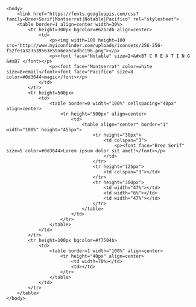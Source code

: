 <!DOCTYPE html>
<html>
	<head>
		<meta charset=UTF-8>
	</head>
	
	<body>
		<link href="https://fonts.googleapis.com/css?family=Bree+Serif|Montserrat|Notable|Pacifico" rel="stylesheet">
		<table border=1 align=center width=30%>
			<tr height=300px bgcolor=#62bcdb align=center>
				<td>
					<p><img width=100 height=100 src="http://www.myiconfinder.com/uploads/iconsets/256-256-f52fe3a323539563e59a6ea6cadbc196.png"></p>
					<p><font face="Notable" size=2>&#xB7 C R E A T I N G &#xB7 </font></p>
					<p><font face="Montserrat" color=white size=8>email</font><font face="Pacifico" size=8 color=#0d3644>magic</font></p>
				</td> 
			</tr>
			<tr height=500px>
				<td>
					<table border=0 width="100%" cellspacing="40px" align=center>
						<tr height="500px" align=center>
							<td>
								<table align="center" border="1" width="100%" height="455px">
									<tr height="30px">
										<td colspan="3">
											<p><font face="Bree Serif" size=5 color=#0d3644>Lorem ipsum dolor sit amet!</font></p>
										</td>
									</tr>
									<tr height="125px">
										<td colspan="3"></td>
									</tr>
									<tr height="300px">
										<td width="47%"></td>
										<td width="6%"></td>
										<td width="47%"></td>
									</tr>
								</table>
							</td>
						</tr>
					</table>
				</td>
			</tr>
			<tr height=100px bgcolor=#f7504b>
				<td>
					<table border=1 width="100%" align=center>
						<tr height="40px" align=center>
							<td width=70%></td>
							<td></td>
						</tr>
					</table>
				</td>
			</tr>
		</table>
	</body>
</html>
